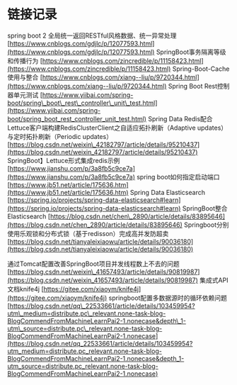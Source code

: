 # 链接记录
spring boot 2 全局统一返回RESTful风格数据、统一异常处理
[https://www.cnblogs.com/gdjlc/p/12077593.html](https://www.cnblogs.com/gdjlc/p/12077593.html)
SpringBoot事务隔离等级和传播行为
[https://www.cnblogs.com/zincredible/p/11158423.html](https://www.cnblogs.com/zincredible/p/11158423.html)
Spring-Boot-Cache使用与整合
[https://www.cnblogs.com/xiang--liu/p/9720344.html](https://www.cnblogs.com/xiang--liu/p/9720344.html)
Spring Boot Rest控制器单元测试
[https://www.yiibai.com/spring-boot/spring\_boot\_rest\_controller\_unit\_test.html](https://www.yiibai.com/spring-boot/spring_boot_rest_controller_unit_test.html)
Spring Data Redis配合Lettuce客户端构建RedisClusterClient之自适应拓扑刷新（Adaptive updates）与定时拓扑刷新（Periodic updates）
[https://blog.csdn.net/weixin\_42182797/article/details/95210437](https://blog.csdn.net/weixin_42182797/article/details/95210437)
SpringBoot】Lettuce形式集成redis示例
[https://www.jianshu.com/p/3a8fb5c9ce7a](https://www.jianshu.com/p/3a8fb5c9ce7a)
spring boot如何指定启动端口
[https://www.jb51.net/article/175636.htm](https://www.jb51.net/article/175636.htm)
Spring Data Elasticsearch
[https://spring.io/projects/spring-data-elasticsearch#learn](https://spring.io/projects/spring-data-elasticsearch#learn)
SpringBoot整合Elasticsearch
[https://blog.csdn.net/chen\_2890/article/details/83895646](https://blog.csdn.net/chen_2890/article/details/83895646)
Springboot分别使用乐观锁和分布式锁（基于redisson）完成高并发防超卖
[https://blog.csdn.net/tianyaleixiaowu/article/details/90036180](https://blog.csdn.net/tianyaleixiaowu/article/details/90036180)

通过Tomcat配置改善SpringBoot项目并发线程数上不去的问题
[https://blog.csdn.net/weixin\_41657493/article/details/90819987](https://blog.csdn.net/weixin_41657493/article/details/90819987)
集成式API文档knife4j
[https://gitee.com/xiaoym/knife4j](https://gitee.com/xiaoym/knife4j)
springboot配置多数据源时的循环依赖问题
[https://blog.csdn.net/qq\_22533661/article/details/103459954?utm\_medium=distribute.pc\_relevant.none-task-blog-BlogCommendFromMachineLearnPai2-1.nonecase&depth\_1-utm\_source=distribute.pc\_relevant.none-task-blog-BlogCommendFromMachineLearnPai2-1.nonecase](https://blog.csdn.net/qq_22533661/article/details/103459954?utm_medium=distribute.pc_relevant.none-task-blog-BlogCommendFromMachineLearnPai2-1.nonecase&depth_1-utm_source=distribute.pc_relevant.none-task-blog-BlogCommendFromMachineLearnPai2-1.nonecase)